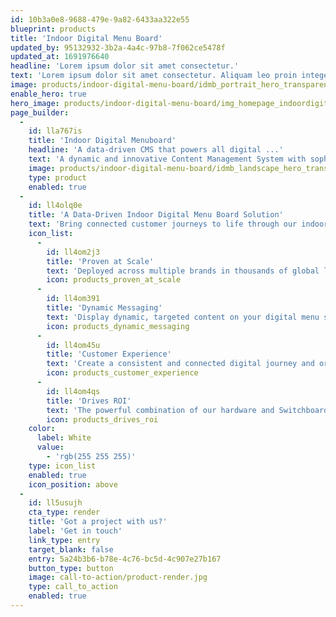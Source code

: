 ```yaml
---
id: 10b3a0e8-9688-479e-9a82-6433aa322e55
blueprint: products
title: 'Indoor Digital Menu Board'
updated_by: 95132932-3b2a-4a4c-97b8-7f062ce5478f
updated_at: 1691976640
headline: 'Lorem ipsum dolor sit amet consectetur.'
text: 'Lorem ipsum dolor sit amet consectetur. Aliquam leo proin integer vehicula sapien maecenas.vehicula sapien maecenas.vehicula.'
image: products/indoor-digital-menu-board/idmb_portrait_hero_transparentbg.png
enable_hero: true
hero_image: products/indoor-digital-menu-board/img_homepage_indoordigitalmenuboard_hero.jpg
page_builder:
  -
    id: lla767is
    title: 'Indoor Digital Menuboard'
    headline: 'A data-driven CMS that powers all digital ...'
    text: 'A dynamic and innovative Content Management System with sophisticated integration capabilities, our proprietary Switchboard™ CMS allows for a single solution across all hardwarae touchpoints, ensuring a seamless and connected customer experience.'
    image: products/indoor-digital-menu-board/idmb_landscape_hero_transparentbg.png
    type: product
    enabled: true
  -
    id: ll4olq0e
    title: 'A Data-Driven Indoor Digital Menu Board Solution'
    text: 'Bring connected customer journeys to life through our indoor digital menu board solutions that are purpose-built to engage visitors whilst driving measurable results for your business.'
    icon_list:
      -
        id: ll4om2j3
        title: 'Proven at Scale'
        text: 'Deployed across multiple brands in thousands of global locations, our solution has the flexibility to meet your unique needs at scale.'
        icon: products_proven_at_scale
      -
        id: ll4om391
        title: 'Dynamic Messaging'
        text: 'Display dynamic, targeted content on your digital menu screens to deliver the right message, to the right customer, at the right time.'
        icon: products_dynamic_messaging
      -
        id: ll4om45u
        title: 'Customer Experience'
        text: 'Create a consistent and connected digital journey and ordering experience across all of your in restaurant touchpoints.'
        icon: products_customer_experience
      -
        id: ll4om4qs
        title: 'Drives ROI'
        text: 'The powerful combination of our hardware and Switchboard™️ software can improve average order values, driving ROI and meeting your business specificKPIs.'
        icon: products_drives_roi
    color:
      label: White
      value:
        - 'rgb(255 255 255)'
    type: icon_list
    enabled: true
    icon_position: above
  -
    id: ll5usujh
    cta_type: render
    title: 'Got a project with us?'
    label: 'Get in touch'
    link_type: entry
    target_blank: false
    entry: 5a24b3b6-b78e-4c76-bc5d-4c907e27b167
    button_type: button
    image: call-to-action/product-render.jpg
    type: call_to_action
    enabled: true
---
```

